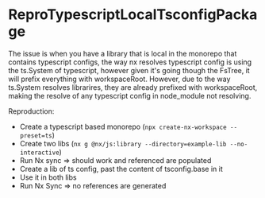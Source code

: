 # ReproTypescriptLocalTsconfigPackage

The issue is when you have a library that is local in the monorepo that contains typescript configs, the way nx resolves typescript config is using the ts.System of typescript, however given it's going though the FsTree, it will prefix everything with workspaceRoot. However, due to the way ts.System resolves librarires, they are already prefixed with workspaceRoot, making the resolve of any typescript config in node_module not resolving.


Reproduction:
- Create a typescript based monorepo (`npx create-nx-workspace --preset=ts`)
- Create two libs (`nx g @nx/js:library --directory=example-lib --no-interactive`)
- Run Nx sync => should work and referenced are populated
- Create a lib of ts config, past the content of tsconfig.base in it
- Use it in both libs
- Run Nx Sync => no references are generated
